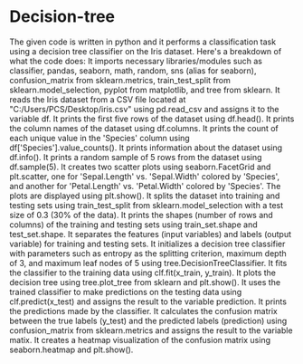 # Decision-tree
The given code is written in python and it performs a classification task using a decision tree classifier on the Iris dataset. Here's a breakdown of what the code does:  It imports necessary libraries/modules such as classifier, pandas, seaborn, math, random, sns (alias for seaborn), confusion_matrix from sklearn.metrics, train_test_split from sklearn.model_selection, pyplot from matplotlib, and tree from sklearn.
It reads the Iris dataset from a CSV file located at "C:/Users/PCS/Desktop/iris.csv" using pd.read_csv and assigns it to the variable df. 
It prints the first five rows of the dataset using df.head().  It prints the column names of the dataset using df.columns. 
It prints the count of each unique value in the 'Species' column using df['Species'].value_counts().  It prints information about the dataset using df.info(). 
It prints a random sample of 5 rows from the dataset using df.sample(5).  It creates two scatter plots using seaborn.FacetGrid and plt.scatter, one for 'Sepal.Length' vs. 'Sepal.Width' colored by 'Species', and another for 'Petal.Length' vs. 'Petal.Width' colored by 'Species'. The plots are displayed using plt.show().
It splits the dataset into training and testing sets using train_test_split from sklearn.model_selection with a test size of 0.3 (30% of the data). 
It prints the shapes (number of rows and columns) of the training and testing sets using train_set.shape and test_set.shape. 
It separates the features (input variables) and labels (output variable) for training and testing sets. 
It initializes a decision tree classifier with parameters such as entropy as the splitting criterion, maximum depth of 3, and maximum leaf nodes of 5 using tree.DecisionTreeClassifier.
It fits the classifier to the training data using clf.fit(x_train, y_train).  It plots the decision tree using tree.plot_tree from sklearn and plt.show(). 
It uses the trained classifier to make predictions on the testing data using clf.predict(x_test) and assigns the result to the variable prediction.  It prints the predictions made by the classifier. 
It calculates the confusion matrix between the true labels (y_test) and the predicted labels (prediction) using confusion_matrix from sklearn.metrics and assigns the result to the variable matix. 
It creates a heatmap visualization of the confusion matrix using seaborn.heatmap and plt.show().
